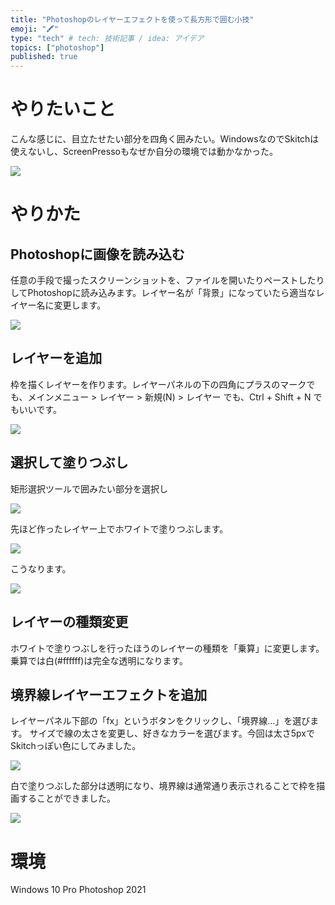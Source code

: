 ```yaml
---
title: "Photoshopのレイヤーエフェクトを使って長方形で囲む小技"
emoji: "🖍"
type: "tech" # tech: 技術記事 / idea: アイデア
topics: ["photoshop"]
published: true 
---
```


やりたいこと
====

こんな感じに、目立たせたい部分を四角く囲みたい。WindowsなのでSkitchは使えないし、ScreenPressoもなぜか自分の環境では動かなかった。

![](https://storage.googleapis.com/zenn-user-upload/bla5nyqj22nnuaumw1t1dsp4qwfe)

やりかた
====

Photoshopに画像を読み込む
----

任意の手段で撮ったスクリーンショットを、ファイルを開いたりペーストしたりしてPhotoshopに読み込みます。レイヤー名が「背景」になっていたら適当なレイヤー名に変更します。

![](https://storage.googleapis.com/zenn-user-upload/25q7fq1uguhmfg9fgl6seln2hpwo)

レイヤーを追加
----

枠を描くレイヤーを作ります。レイヤーパネルの下の四角にプラスのマークでも、メインメニュー > レイヤー > 新規(N) > レイヤー でも、Ctrl + Shift + N でもいいです。

![](https://storage.googleapis.com/zenn-user-upload/as2qvzgffqdtypd0pincujta41bl)

選択して塗りつぶし
----

矩形選択ツールで囲みたい部分を選択し

![](https://storage.googleapis.com/zenn-user-upload/71qe6c5pifew5ivg2jeh4hgjco44)

先ほど作ったレイヤー上でホワイトで塗りつぶします。

![](https://storage.googleapis.com/zenn-user-upload/qrhl5e1j0jv2elxr4aardgnrngyo)

こうなります。

![](https://storage.googleapis.com/zenn-user-upload/gejehhu322ehhxfsql59qfqc6km1)

レイヤーの種類変更
----

ホワイトで塗りつぶしを行ったほうのレイヤーの種類を「乗算」に変更します。乗算では白(#ffffff)は完全な透明になります。 

境界線レイヤーエフェクトを追加
----

レイヤーパネル下部の「fx」というボタンをクリックし、「境界線...」を選びます。
サイズで線の太さを変更し、好きなカラーを選びます。今回は太さ5pxでSkitchっぽい色にしてみました。

![](https://storage.googleapis.com/zenn-user-upload/pzapiw8m74qh3dof73pwpcbzl4ea)

白で塗りつぶした部分は透明になり、境界線は通常通り表示されることで枠を描画することができました。

![](https://storage.googleapis.com/zenn-user-upload/8bynmyk5tw0xfn6w7rdpl76004pf)

環境
====

Windows 10 Pro
Photoshop 2021